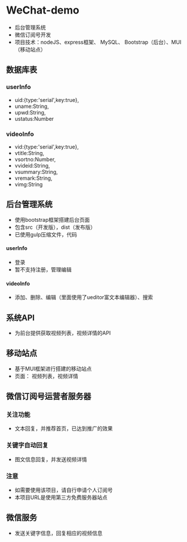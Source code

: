 # WeChat-demo
- 后台管理系统
- 微信订阅号开发
- 项目技术：nodeJS、express框架、 MySQL、 Bootstrap（后台）、MUI（移动站点）

## 数据库表
### userInfo
- uid:{type:'serial',key:true},
- uname:String,
- upwd:String,
- ustatus:Number

### videoInfo
- vid:{type:'serial',key:true},
- vtitle:String,
- vsortno:Number,
- vvideid:String,
- vsummary:String,
- vremark:String,
- vimg:String

## 后台管理系统
- 使用bootstrap框架搭建后台页面
- 包含src（开发版），dist（发布版）
- 已使用gulp压缩文件，代码

#### userInfo
- 登录
- 暂不支持注册，管理编辑

#### videoInfo
- 添加、删除、编辑（里面使用了ueditor富文本编辑器）、搜索

## 系统API
- 为前台提供获取视频列表，视频详情的API

## 移动站点
- 基于MUI框架进行搭建的移动站点
- 页面： 视频列表，视频详情

##  微信订阅号运营者服务器
### 关注功能
- 文本回复，并推荐首页，已达到推广的效果
### 关键字自动回复
- 图文信息回复，并发送视频详情

### 注意
- 如需要使用该项目，请自行申请个人订阅号
- 本项目URL是使用第三方免费服务器站点

## 微信服务
- 发送关键字信息，回复相应的视频信息
